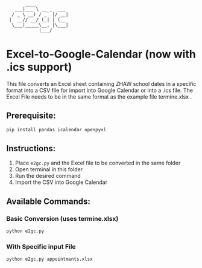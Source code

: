 
```
       ____            
   ___|___ \ __ _  ___ 
  / _ \ __) / _` |/ __|
 |  __// __/ (_| | (__ 
  \___|_____\__, |\___|
            |___/      
```

# Excel-to-Google-Calendar (now with .ics support)

This file converts an Excel sheet containing ZHAW school dates in a specific format into a CSV file for import into Google Calendar or into a .ics file. The Excel File needs to be in the same format as the example file termine.xlsx .

## Prerequisite:

```bash
pip install pandas icalendar openpyxl
```

## Instructions:

1. Place `e2gc.py` and the Excel file to be converted in the same folder
2. Open terminal in this folder
3. Run the desired command
4. Import the CSV into Google Calendar

## Available Commands:

### Basic Conversion (uses termine.xlsx)

```bash
python e2gc.py 
```

### With Specific input File

```bash
python e2gc.py appointments.xlsx
```
